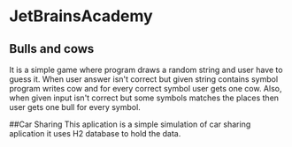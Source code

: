 # JetBrainsAcademy

## Bulls and cows
  It is a simple game where program draws a random string and user have to guess it. 
  When user answer isn't correct but given string contains symbol program writes cow and for every correct symbol user gets one cow.
  Also, when given input isn't correct but some symbols matches the places then user gets one bull for every symbol.

##Car Sharing
This aplication is a simple simulation of car sharing aplication it uses H2 database to hold the data.
